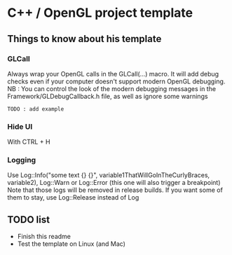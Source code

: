 # C++ / OpenGL project template

## Things to know about his template

### GLCall

Always wrap your OpenGL calls in the GLCall(...) macro. It will add debug checks even if your computer doesn't support modern OpenGL debugging.
NB : You can control the look of the modern debugging messages in the Framework/GLDebugCallback.h file, as well as ignore some warnings

```
TODO : add example
```

### Hide UI

With CTRL + H

### Logging

Use Log::Info("some text {} {}", variable1ThatWillGoInTheCurlyBraces, variable2), Log::Warn or Log::Error (this one will also trigger a breakpoint)
Note that those logs will be removed in release builds. If you want some of them to stay, use Log::Release instead of Log

## TODO list

* Finish this readme
* Test the template on Linux (and Mac)